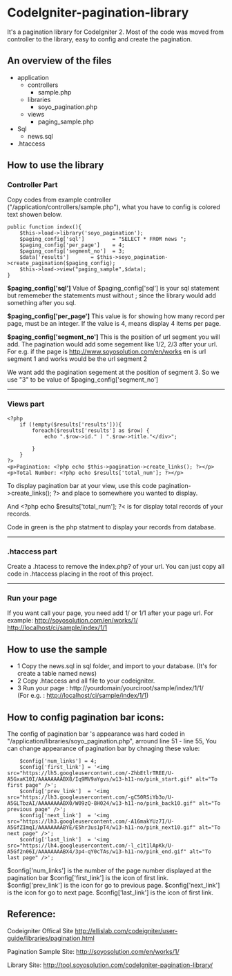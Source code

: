 CodeIgniter-pagination-library
==============================


It's a pagination library for CodeIgniter 2. Most of the code was moved from controller to the library, easy to config and create the pagination.


An overview of the files
------------------------
- application
  - controllers
    - sample.php
  - libraries
    - soyo_pagination.php
  - views
    - paging_sample.php
- Sql
  - news.sql
- .htaccess

How to use the library
----------------------
<h3>Controller Part</h3>
Copy codes from example controller ("/application/controllers/sample.php"), what you have to config is colored text showen below.
    
    public function index(){
        $this->load->library('soyo_pagination'); 
        $paging_config['sql']         = "SELECT * FROM news ";
        $paging_config['per_page']    = 4;
        $paging_config['segment_no']  = 3;
        $data['results']       = $this->soyo_pagination->create_pagination($paging_config);
        $this->load->view("paging_sample",$data);
    }

<b>$paging_config['sql']</b>
Value of $paging_config['sql'] is your sql statement but rememeber the statements must without ; since the library would add something after you sql.

<b>$paging_config['per_page']</b>
This value is for showing how many record per page, must be an integer. If the value is 4, means display 4 items per page.

<b>$paging_config['segment_no']</b>
This is the position of url segment you will add. The pagination would add some segement like 1/2, 2/3 after your url. 
For e.g. if the page is <a href="#">http://www.soyosolution.com/en/works
en is url segment 1 and works would be the  url segment 2</p>

We want add the pagination segement at the position of segment 3. So we use "3" to be value of $paging_config['segment_no']


------------------    
<h3>Views part</h3>

    <?php
        if (!empty($results['results'])){
            foreach($results['results'] as $row) { 
                echo ".$row->id." ) ".$row->title."</div>";
        
            }
        }
    ?>
    <p>Pagination: <?php echo $this->pagination->create_links(); ?></p>       
    <p>Total Number: <?php echo $results['total_num']; ?></p>    

    
To display pagination bar at your view, use this code <?php echo $this->pagination->create_links(); ?> and place to somewhere you wanted to display.</p>
And &lt;?php echo $results['total_num']; ?&lt; is for display total records of your records.</p>
Code in green is the php statment to display your records from database.</p>

-----------------------    
<h3>.htaccess part</h3>
Create a .htacess to remove the index.php? of your url. You can just copy all code in .htaccess placing in the root of this project.

----------------------    
<h3>Run your page</h3>    
If you want call your page, you need add 1/ or 1/1 after your page url. For example:
    <a href="http://soyosolution.com/en/works/1/" target="_blank">http://soyosolution.com/en/works/1/</a>
    <a href="#">http://localhost/ci/sample/index/1/1</a>


How to use the sample
---------------------
- 1 Copy the news.sql in sql folder, and import to your database. (It's for create a table named news)
- 2 Copy .htaccess and all file to your codeigniter.
- 3 Run your page : http://yourdomain/yourciroot/sample/index/1/1/<br />(For e.g. : <a href="#">http://localhost/ci/sample/index/1/1</a>)
    
How to config pagination bar icons:
----------------------------------
The config of pagination bar 's appearance was hard coded in "/application/libraries/soyo_pagination.php", arround line 51 - line 55, 
You can change appearance of pagination bar by chnaging these value:
        
        $config['num_links'] = 4;        
        $config['first_link'] = '<img src="https://lh5.googleusercontent.com/-ZhbEtlrTREE/U-A5GxaK10I/AAAAAAAABX8/Iq9MV9aYgvs/w13-h11-no/pink_start.gif" alt="To first page" />';
        $config['prev_link']  = '<img src="https://lh3.googleusercontent.com/-gC50RSiYb3o/U-A5GLTbzAI/AAAAAAAABX0/W09zQ-8H024/w13-h11-no/pink_back10.gif" alt="To previous page" />';
        $config['next_link']  = '<img src="https://lh3.googleusercontent.com/-A16makYUz7I/U-A5GfZImqI/AAAAAAAABYE/E5hr3us1pT4/w13-h11-no/pink_next10.gif" alt="To next page" />';
        $config['last_link']  = '<img src="https://lh4.googleusercontent.com/-l_c1t1lApKk/U-A5Gf2n06I/AAAAAAAABX4/3p4-qY0cTAs/w13-h11-no/pink_end.gif" alt="To last page" />';        
        
$config['num_links'] is the number of the page number displayed at the pagination bar
$config['first_link'] is the icon of first link.
$config['prev_link'] is the icon for go to previous page.
$config['next_link'] is the icon for go to next page.
$config['last_link'] is the icon of first link.

Reference:
---------

Codeigniter Offical Site
http://ellislab.com/codeigniter/user-guide/libraries/pagination.html

Pagination Sample Site:
http://soyosolution.com/en/works/1/

Library Site:
http://tool.soyosolution.com/codeIgniter-pagination-library/
